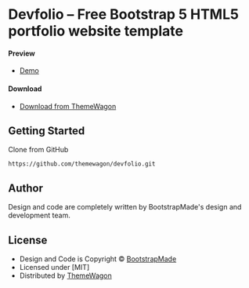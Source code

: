 # Devfolio – Free Bootstrap 5 HTML5 portfolio website template
#### Preview

 - [Demo](https://themewagon.github.io/devfolio/)

#### Download
 - [Download from ThemeWagon](https://themewagon.com/themes/free-bootstrap-4-html5-portfolio-website-template-devfolio/)
 
 
## Getting Started

Clone from GitHub 
```
https://github.com/themewagon/devfolio.git
```

## Author

Design and code are completely written by BootstrapMade's design and development team.  


## License

 - Design and Code is Copyright &copy; [BootstrapMade](https://bootstrapmade.com/)
 - Licensed under [MIT]
 - Distributed by [ThemeWagon](https://themewagon.com)
